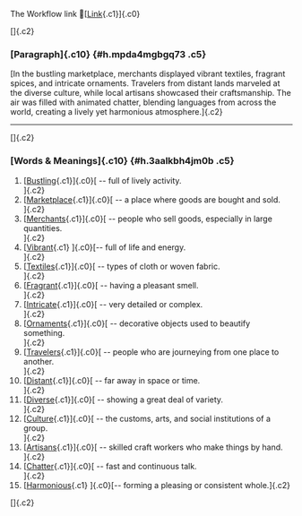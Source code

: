 The Workflow link
👏[[Link](https://www.google.com/url?q=http://www.google.com&sa=D&source=editors&ust=1759177096772286&usg=AOvVaw2bl3znoW2z6wxbxvaB5oXO){.c1}]{.c0}

[]{.c2}

### [Paragraph]{.c10} {#h.mpda4mgbgq73 .c5}

[In the bustling marketplace, merchants displayed vibrant textiles,
fragrant spices, and intricate ornaments. Travelers from distant lands
marveled at the diverse culture, while local artisans showcased their
craftsmanship. The air was filled with animated chatter, blending
languages from across the world, creating a lively yet harmonious
atmosphere.]{.c2}

------------------------------------------------------------------------

[]{.c2}

### [Words & Meanings]{.c10} {#h.3aalkbh4jm0b .c5}

1.  [[Bustling](https://www.google.com/url?q=http://www.google.com&sa=D&source=editors&ust=1759177096773168&usg=AOvVaw103wQBua8FejqJkAmi0Il-){.c1}]{.c0}[ --
    full of lively activity.\
    ]{.c2}
2.  [[Marketplace](https://www.google.com/url?q=http://www.google.com&sa=D&source=editors&ust=1759177096773357&usg=AOvVaw3-ZkSK49QHvWQ99CGN-DpH){.c1}]{.c0}[ --
    a place where goods are bought and sold.\
    ]{.c2}
3.  [[Merchants](https://www.google.com/url?q=http://www.google.com&sa=D&source=editors&ust=1759177096773547&usg=AOvVaw3UfV7p-Y-_ZVn_6xYSuUw3){.c1}]{.c0}[ --
    people who sell goods, especially in large quantities.\
    ]{.c2}
4.  [[Vibrant](https://www.google.com/url?q=http://www.google.com&sa=D&source=editors&ust=1759177096773741&usg=AOvVaw34rDVgcHEVIa5q2spTE_qR){.c1}
    ]{.c0}[-- full of life and energy.\
    ]{.c2}
5.  [[Textiles](https://www.google.com/url?q=http://www.google.com&sa=D&source=editors&ust=1759177096774008&usg=AOvVaw1csAlRc3ygg8DUMI9ShoxT){.c1}]{.c0}[ --
    types of cloth or woven fabric.\
    ]{.c2}
6.  [[Fragrant](https://www.google.com/url?q=http://www.google.com&sa=D&source=editors&ust=1759177096774287&usg=AOvVaw0wwaZ-FRS2EIvT-KA8VMGh){.c1}]{.c0}[ --
    having a pleasant smell.\
    ]{.c2}
7.  [[Intricate](https://www.google.com/url?q=http://www.google.com&sa=D&source=editors&ust=1759177096774605&usg=AOvVaw0dIvvqSoemM89HFgyTKpbA){.c1}]{.c0}[ --
    very detailed or complex.\
    ]{.c2}
8.  [[Ornaments](https://www.google.com/url?q=http://www.google.com&sa=D&source=editors&ust=1759177096774772&usg=AOvVaw2gq1rEizEkAeVMQ5NuLqiS){.c1}]{.c0}[ --
    decorative objects used to beautify something.\
    ]{.c2}
9.  [[Travelers](https://www.google.com/url?q=http://www.google.com&sa=D&source=editors&ust=1759177096774928&usg=AOvVaw3SCadQLvKOlqgAG1MOhLky){.c1}]{.c0}[ --
    people who are journeying from one place to another.\
    ]{.c2}
10. [[Distant](https://www.google.com/url?q=http://www.google.com&sa=D&source=editors&ust=1759177096775081&usg=AOvVaw3mZ3onrN_qxuUOEdFVFDya){.c1}]{.c0}[ --
    far away in space or time.\
    ]{.c2}
11. [[Diverse](https://www.google.com/url?q=http://www.google.com&sa=D&source=editors&ust=1759177096775216&usg=AOvVaw0u7plFvDCuqkeRhznfAPyG){.c1}]{.c0}[ --
    showing a great deal of variety.\
    ]{.c2}
12. [[Culture](https://www.google.com/url?q=http://www.google.com&sa=D&source=editors&ust=1759177096775399&usg=AOvVaw3kXr4lH2b48SlEiNRnbbKq){.c1}]{.c0}[ --
    the customs, arts, and social institutions of a group.\
    ]{.c2}
13. [[Artisans](https://www.google.com/url?q=http://www.google.com&sa=D&source=editors&ust=1759177096775619&usg=AOvVaw0mwfE_JjV9KzZ_IIBPbXej){.c1}]{.c0}[ --
    skilled craft workers who make things by hand.\
    ]{.c2}
14. [[Chatter](https://www.google.com/url?q=http://www.google.com&sa=D&source=editors&ust=1759177096775768&usg=AOvVaw1ik6qVuRSXYbhOjv0S5JCS){.c1}]{.c0}[ --
    fast and continuous talk.\
    ]{.c2}
15. [[Harmonious](https://www.google.com/url?q=http://www.google.com&sa=D&source=editors&ust=1759177096775890&usg=AOvVaw23RCpJ2kBWBtLSmCISojxa){.c1}
    ]{.c0}[-- forming a pleasing or consistent whole.]{.c2}

[]{.c2}
